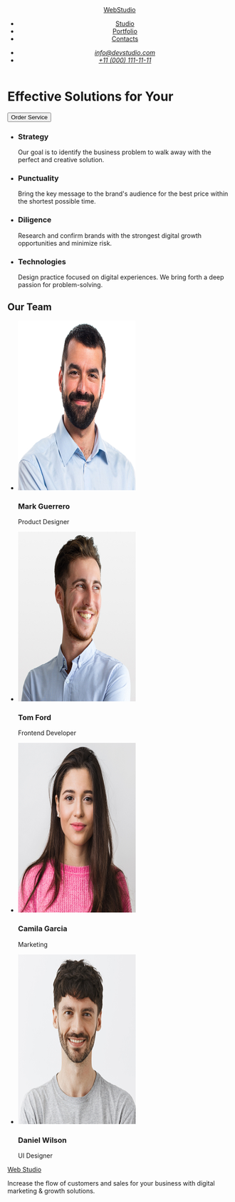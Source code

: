 <!DOCTYPE html>
<html lang="en">
  <head>
    <title>WebStudio</title>
  </head>
  <body>
    <header>
      <nav>
        <a href="/index.html">WebStudio</a>
        <ul>
          <li><a href="">Studio</a></li>
          <li><a href="">Portfolio</a></li>
          <li><a href="">Contacts</a></li>
        </ul>
        <address>
          <ul>
            <li><a href="mailto:info@devstudio.com">info@devstudio.com</a></li>
            <li><a href="tel:+110001111111">+11 (000) 111-11-11</a></li>
          </ul>
        </address>
      </nav>
    </header>
    <main>
      <h1>Effective Solutions for Your</h1>
      <button type="button">Order Service</button>
      <ul>
        <li>
          <h3>Strategy</h3>
          <p>
            Our goal is to identify the business problem to walk away with the
            perfect and creative solution.
          </p>
        </li>
        <li>
          <h3>Punctuality</h3>
          <p>
            Bring the key message to the brand's audience for the best price
            within the shortest possible time.
          </p>
        </li>
        <li>
          <h3>Diligence</h3>
          <p>
            Research and confirm brands with the strongest digital growth
            opportunities and minimize risk.
          </p>
        </li>
        <li>
          <h3>Technologies</h3>
          <p>
            Design practice focused on digital experiences. We bring forth a
            deep passion for problem-solving.
          </p>
        </li>
      </ul>
      <h2>Our Team</h2>
      <ul>
        <li>
          <img
            src="img.jpg"
            width="264"
            height="380"
            alt="employee1"
          />
          <h3>Mark Guerrero</h3>
          <p>Product Designer</p>
        </li>
        <li>
          <img
            src="img@2x.jpg"
            width="264"
            height="380"
            alt="employee2"
          />
          <h3>Tom Ford</h3>
          <p>Frontend Developer</p>
        </li>
        <li>
          <img
            src="img (1).jpg"
            width="264"
            height="380"
            alt="employee3"
          />
          <h3>Camila Garcia</h3>
          <p>Marketing</p>
        </li>
        <li>
          <img
            src="img (2).jpg"
            width="264"
            height="380"
            alt="employee4"
          />
          <h3>Daniel Wilson</h3>
          <p>UI Designer</p>
        </li>
      </ul>
    </main>
    <footer>
      <a href="./index.html">Web Studio</a>
      <p>
        Increase the flow of customers and sales for your business with digital
        marketing & growth solutions.
      </p>
    </footer>

  </body>
</html>
